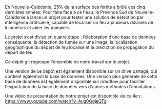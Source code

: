 En Nouvelle-Calédonie, 25% de la surface des forêts a brûlé ces cinq dernières années. Pour faire face à ce fléau, la Province Sud de Nouvelle-Calédonie a lancé un projet pour tester une solution de détection par intelligence artificielle, capable de localiser un feu à plusieurs dizaines de kilomètres et aider les pompiers.

Le projet s’est divisé en quatre étape : l’élaboration d’une base de données conséquente, la détection de fumée sur une image, la localisation géographique du départ de feu localisé et la prédiction de propagation du départ de feu.

Ce dépôt git regroupe l'ensemble de notre travail sur le projet.

Une version de ce dépôt est également disponible sur un drive partagé, qui contient également la base de données. Une version plus générale de cette base de données est également disponible sur roboflow pour faciliter l'exportation de la base de données vers d'autres méthodes d'annotations.

Une vidéo de présentation de notre projet est disponible via ce lien :
https://www.youtube.com/watch?v=Aug0GgjeQTg
